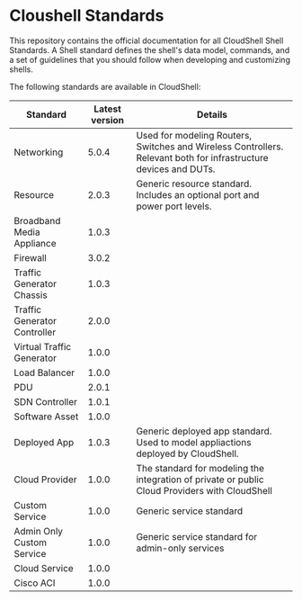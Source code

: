 # Cloushell Standards

This repository contains the official documentation for all CloudShell Shell Standards. A Shell standard defines the shell's data model, commands, and a set of guidelines that you should follow when developing and customizing shells.

The following standards are available in CloudShell:

Standard | Latest version | Details
--- | --- | ---
Networking | 5.0.4 | Used for modeling Routers, Switches and Wireless Controllers. Relevant both for infrastructure devices and DUTs.
Resource | 2.0.3 | Generic resource standard. Includes an optional port and power port levels.
Broadband Media Appliance | 1.0.3 | 
Firewall | 3.0.2 |
Traffic Generator Chassis | 1.0.3 |
Traffic Generator Controller | 2.0.0 | 
Virtual Traffic Generator | 1.0.0 |
Load Balancer | 1.0.0 |
PDU | 2.0.1 | 
SDN Controller | 1.0.1 |
Software Asset | 1.0.0 | 
Deployed App | 1.0.3 | Generic deployed app standard. Used to model appliactions deployed by CloudShell.
Cloud Provider | 1.0.0 | The standard for modeling the integration of private or public Cloud Providers with CloudShell
Custom Service | 1.0.0 | Generic service standard
Admin Only Custom Service | 1.0.0 | Generic service standard for admin-only services
Cloud Service | 1.0.0 |
Cisco ACI | 1.0.0 |
